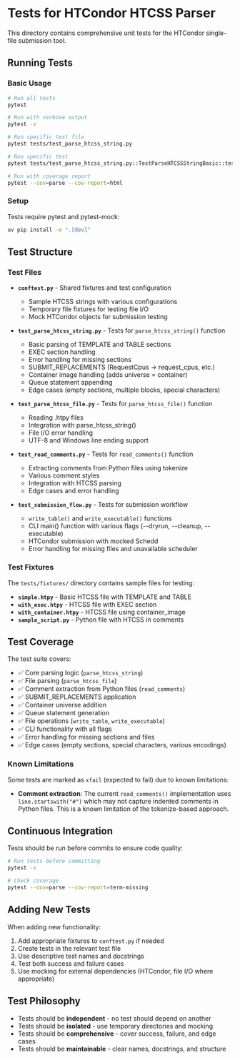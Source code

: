# Tests for HTCondor HTCSS Parser

This directory contains comprehensive unit tests for the HTCondor single-file submission tool.

## Running Tests

### Basic Usage

```bash
# Run all tests
pytest

# Run with verbose output
pytest -v

# Run specific test file
pytest tests/test_parse_htcss_string.py

# Run specific test
pytest tests/test_parse_htcss_string.py::TestParseHTCSSStringBasic::test_parse_valid_template_and_table

# Run with coverage report
pytest --cov=parse --cov-report=html
```

### Setup

Tests require pytest and pytest-mock:

```bash
uv pip install -e ".[dev]"
```

## Test Structure

### Test Files

- **`conftest.py`** - Shared fixtures and test configuration
  - Sample HTCSS strings with various configurations
  - Temporary file fixtures for testing file I/O
  - Mock HTCondor objects for submission testing

- **`test_parse_htcss_string.py`** - Tests for `parse_htcss_string()` function
  - Basic parsing of TEMPLATE and TABLE sections
  - EXEC section handling
  - Error handling for missing sections
  - SUBMIT_REPLACEMENTS (RequestCpus → request_cpus, etc.)
  - Container image handling (adds universe = container)
  - Queue statement appending
  - Edge cases (empty sections, multiple blocks, special characters)

- **`test_parse_htcss_file.py`** - Tests for `parse_htcss_file()` function
  - Reading .htpy files
  - Integration with parse_htcss_string()
  - File I/O error handling
  - UTF-8 and Windows line ending support

- **`test_read_comments.py`** - Tests for `read_comments()` function
  - Extracting comments from Python files using tokenize
  - Various comment styles
  - Integration with HTCSS parsing
  - Edge cases and error handling

- **`test_submission_flow.py`** - Tests for submission workflow
  - `write_table()` and `write_executable()` functions
  - CLI main() function with various flags (--dryrun, --cleanup, --executable)
  - HTCondor submission with mocked Schedd
  - Error handling for missing files and unavailable scheduler

### Test Fixtures

The `tests/fixtures/` directory contains sample files for testing:

- **`simple.htpy`** - Basic HTCSS file with TEMPLATE and TABLE
- **`with_exec.htpy`** - HTCSS file with EXEC section
- **`with_container.htpy`** - HTCSS file using container_image
- **`sample_script.py`** - Python file with HTCSS in comments

## Test Coverage

The test suite covers:

- ✅ Core parsing logic (`parse_htcss_string`)
- ✅ File parsing (`parse_htcss_file`)
- ✅ Comment extraction from Python files (`read_comments`)
- ✅ SUBMIT_REPLACEMENTS application
- ✅ Container universe addition
- ✅ Queue statement generation
- ✅ File operations (`write_table`, `write_executable`)
- ✅ CLI functionality with all flags
- ✅ Error handling for missing sections and files
- ✅ Edge cases (empty sections, special characters, various encodings)

### Known Limitations

Some tests are marked as `xfail` (expected to fail) due to known limitations:

- **Comment extraction**: The current `read_comments()` implementation uses `line.startswith("#")` which may not capture indented comments in Python files. This is a known limitation of the tokenize-based approach.

## Continuous Integration

Tests should be run before commits to ensure code quality:

```bash
# Run tests before committing
pytest -v

# Check coverage
pytest --cov=parse --cov-report=term-missing
```

## Adding New Tests

When adding new functionality:

1. Add appropriate fixtures to `conftest.py` if needed
2. Create tests in the relevant test file
3. Use descriptive test names and docstrings
4. Test both success and failure cases
5. Use mocking for external dependencies (HTCondor, file I/O where appropriate)

## Test Philosophy

- Tests should be **independent** - no test should depend on another
- Tests should be **isolated** - use temporary directories and mocking
- Tests should be **comprehensive** - cover success, failure, and edge cases
- Tests should be **maintainable** - clear names, docstrings, and structure
